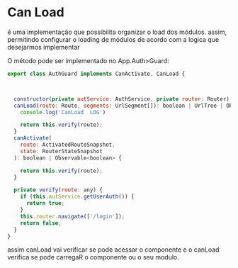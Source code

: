 # Can Load

é uma implementação que possibilita organizar o load dos módulos.
assim, permitindo configurar o loading de módulos de acordo com a logica
que desejarmos implementar

O método pode ser implementado no App.Auth>Guard:

~~~ javascript
export class AuthGuard implements CanActivate, CanLoad {



  constructor(private autService: AuthService, private router: Router) { }
  canLoad(route: Route, segments: UrlSegment[]): boolean | UrlTree | Observable<boolean | UrlTree> | Promise<boolean | UrlTree> {
    console.log('CanLoad  LOG')

    return this.verify(route);
  }
  canActivate(
    route: ActivatedRouteSnapshot,
    state: RouterStateSnapshot
  ): boolean | Observable<boolean> {

    return this.verify(route);
  }

  private verify(route: any) {
    if (this.autService.getUserAuth()) {
      return true;
    }
    this.router.navigate(['/login']);
    return false;
  }
}
~~~

assim canLoad vai verificar se pode acessar o componente e o canLoad verifica se pode carregaR o componente
ou o seu modulo.